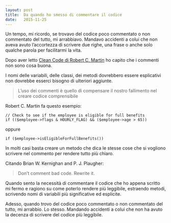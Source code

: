 ```yaml
---
layout: post
title:  Da quando ho smesso di commentare il codice
date:   2015-11-25
---
```


Un tempo, mi ricordo, se trovavo del codice poco commentato o non commentato del tutto, mi arrabbiavo. Mandavo accidenti a colui che non aveva avuto l’accortezza di scrivere due righe, una frase o anche solo qualche parola per facilitarmi la vita.

Dopo aver letto [Clean Code di Robert C. Martin](https://www.amazon.it/Clean-Code-Handbook-Software-Craftsmanship/dp/0132350882) ho capito che i commenti non sono cosa buona.

I nomi delle variabili, delle classi, dei metodi dovrebbero essere esplicativi non dovrebbe esserci bisogno di ulteriori aggiunte.

> L’uso dei commenti è quello di compensare il nostro fallimento nel creare codice comprensibile

Robert C. Martin fa questo esempio:
```
// Check to see if the employee is eligible for full benefits
if (($employee->flags & HOURLY_FLAG) && ($employee->age > 65))
```

oppure

```
if ($employee->isEligibleForFullBenefits())
```

In molti casi basta creare un metodo che dica le stesse cose che si vogliono scrivere nel commento per rendere tutto più chiaro.

Citando Brian W. Kernighan and P. J. Plaugher:

>Don’t comment bad code. Rewrite it.

Quando sento la necessità di commentare il codice che ho appena scritto mi fermo e ragiono su come poterlo rendere più leggibile, estraendo metodi, scrivendo nomi di variabili più significative ed esplicite.

Adesso, quando trovo del codice poco commentato o non commentato del tutto, mi arrabbio. Lo stesso. Mandando accidenti a colui che non ha avuto la decenza di scrivere del codice più leggibile.